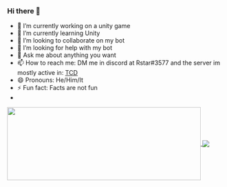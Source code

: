 ### Hi there 👋


- 🔭 I’m currently working on a unity game
- 🌱 I’m currently learning Unity
- 👯 I’m looking to collaborate on my bot
- 🤔 I’m looking for help with my bot
- 💬 Ask me about anything you want
- 📫 How to reach me: DM me in discord at Rstar#3577 and the server im mostly active in: <a href="https://discord.gg/code">TCD</a>
- 😄 Pronouns: He/Him/It
- ⚡ Fun fact: Facts are not fun
- 
<a href="https://github.com/Rstar284/">
  <img width=450 height=170 align="center" src="https://github-readme-stats.vercel.app/api?username=Rstar284&theme=dark&show_icons=true&bg_color=0D1117&hide_border=true" />
</a>
<a href="https://github.com/AskoiDev/">
  <img align="center" src="https://github-readme-stats.vercel.app/api/top-langs/?username=Rstar284&theme=dark&layout=compact&bg_color=0D1117&hide_border=true" />
</a>
